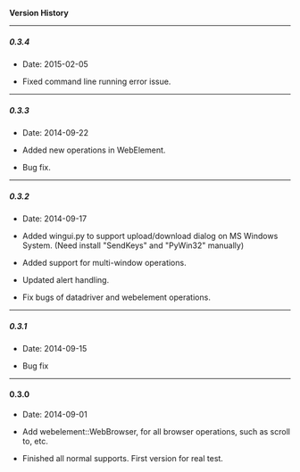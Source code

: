 **Version History**

-----------------------------------------------------------------------

##### 0.3.4

+ Date: 2015-02-05

+ Fixed command line running error issue.

-----------------------------------------------------------------------

##### 0.3.3

+ Date: 2014-09-22

+ Added new operations in WebElement.

+ Bug fix.

-----------------------------------------------------------------------

##### 0.3.2

+ Date: 2014-09-17

+ Added wingui.py to support upload/download dialog on MS Windows System. (Need install "SendKeys" and "PyWin32" manually)

+ Added support for multi-window operations.

+ Updated alert handling.

+ Fix bugs of datadriver and webelement operations.

-----------------------------------------------------------------------

##### 0.3.1

+ Date: 2014-09-15

+ Bug fix

-----------------------------------------------------------------------

#### 0.3.0

+ Date: 2014-09-01

+ Add webelement::WebBrowser, for all browser operations, such as scroll to, etc.

+ Finished all normal supports. First version for real test.












